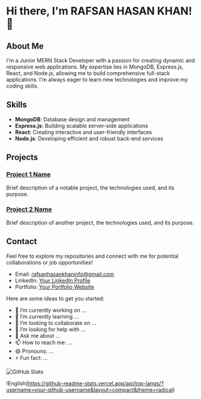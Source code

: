 # Hi there, I'm RAFSAN HASAN KHAN! 👋

## About Me

I'm a Junior MERN Stack Developer with a passion for creating dynamic and responsive web applications. My expertise lies in MongoDB, Express.js, React, and Node.js, allowing me to build comprehensive full-stack applications. I'm always eager to learn new technologies and improve my coding skills.

## Skills

- **MongoDB**: Database design and management
- **Express.js**: Building scalable server-side applications
- **React**: Creating interactive and user-friendly interfaces
- **Node.js**: Developing efficient and robust back-end services

## Projects

### [Project 1 Name](#)
Brief description of a notable project, the technologies used, and its purpose.

### [Project 2 Name](#)
Brief description of another project, the technologies used, and its purpose.

## Contact

Feel free to explore my repositories and connect with me for potential collaborations or job opportunities!

- Email: [rafsanhasankhaninfo@gmail.com](mailto:rafsanhasankhaninfo@gmail.com)
- LinkedIn: [Your LinkedIn Profile](https://www.linkedin.com/in/rafsanhasankhan/)
- Portfolio: [Your Portfolio Website](https://www.linkedin.com/in/rafsanhasankhan/)

Here are some ideas to get you started:

- 🔭 I’m currently working on ...
- 🌱 I’m currently learning ...
- 👯 I’m looking to collaborate on ...
- 🤔 I’m looking for help with ...
- 💬 Ask me about ...
- 📫 How to reach me: ...
- 😄 Pronouns: ...
- ⚡ Fun fact: ...

![GitHub Stats](https://github-readme-stats.vercel.app/api?username=your-github-username&show_icons=true&theme=radical)

!English(https://github-readme-stats.vercel.app/api/top-langs/?username=your-github-username&layout=compact&theme=radical)

